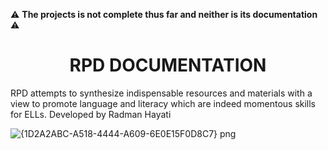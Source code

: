  :warning: **The projects is not complete thus far and neither is its documentation** :warning:
# <center> RPD DOCUMENTATION
 RPD attempts to synthesize indispensable resources and materials with a view to promote language and literacy which are indeed momentous skills for ELLs.
 Developed by Radman Hayati

![{1D2A2ABC-A518-4444-A609-6E0E15F0D8C7} png](https://user-images.githubusercontent.com/72970748/113918753-0cf50580-97f8-11eb-86fd-2c972b34d55f.jpg)



